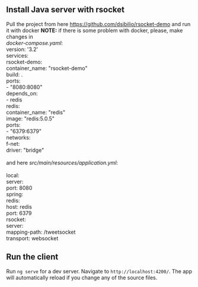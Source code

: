 ## Install Java server with rsocket

Pull the project from here https://github.com/dsibilio/rsocket-demo
and run it with docker
**NOTE:** if there is some problem with docker, please, make changes in 
<br/> *docker-compose.yaml*:
<br/>version: '3.2'
<br/>services:
<br/>  rsocket-demo:
<br/>    container_name: "rsocket-demo"
<br/>   build: .
<br/>    ports:
<br/>      - "8080:8080"
<br/>    depends_on:
<br/>      - redis
<br/>  redis:
<br/>    container_name: "redis"
<br/>    image: "redis:5.0.5"
<br/>    ports:
<br/>      - "6379:6379"
<br/>networks:
<br/>  f-net:
<br/>    driver: "bridge" 
<br/>
<br/> and here *src/main/resources/application.yml*:
<br/>
<br/>local:
<br/>  server:
<br/>    port: 8080
<br/>spring:
<br/>  redis:
<br/>    host: redis
<br/>    port: 6379
<br/>  rsocket:
<br/>    server:
<br/>      mapping-path: /tweetsocket
<br/>      transport: websocket
<br/>

## Run the client

Run `ng serve` for a dev server. Navigate to `http://localhost:4200/`. The app will automatically reload if you change any of the source files.
